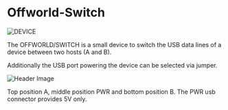 # Offworld-Switch

![DEVICE](https://github.com/sonoCircuits/Offworld-Switch/blob/master/OFFWORLD-SWITCH%20IMAGES/IMG_2401.jpg)

The OFFWORLD/SWITCH is a small device to switch the USB data lines of a device between two hosts (A and B).

Additionally the USB port powering the device can be selected via jumper. <br>

![Header Image](https://github.com/sonoCircuits/Offworld-Switch/blob/master/OFFWORLD-SWITCH%20IMAGES/OFSW_HEADER.JPG)

Top position A, middle position PWR and bottom position B. The PWR usb connector provides 5V only.
